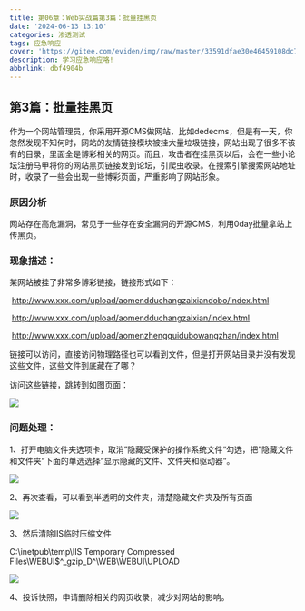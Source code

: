 ```yaml
---
title: 第06章：Web实战篇第3篇：批量挂黑页
date: '2024-06-13 13:10'
categories: 渗透测试
tags: 应急响应
cover: 'https://gitee.com/eviden/img/raw/master/33591dfae30e46459108dc785e1217a9.png'
description: 学习应急响应咯!
abbrlink: dbf4904b
---
```

                
## 第3篇：批量挂黑页

作为一个网站管理员，你采用开源CMS做网站，比如dedecms，但是有一天，你忽然发现不知何时，网站的友情链接模块被挂大量垃圾链接，网站出现了很多不该有的目录，里面全是博彩相关的网页。而且，攻击者在挂黑页以后，会在一些小论坛注册马甲将你的网站黑页链接发到论坛，引爬虫收录。在搜索引擎搜索网站地址时，收录了一些会出现一些博彩页面，严重影响了网站形象。	

### 原因分析

网站存在高危漏洞，常见于一些存在安全漏洞的开源CMS，利用0day批量拿站上传黑页。

### 现象描述：

某网站被挂了非常多博彩链接，链接形式如下：

​		<http://www.xxx.com/upload/aomendduchangzaixiandobo/index.html>

​		<http://www.xxx.com/upload/aomendduchangzaixian/index.html>

​		<http://www.xxx.com/upload/aomenzhengguidubowangzhan/index.html>

链接可以访问，直接访问物理路径也可以看到文件，但是打开网站目录并没有发现这些文件，这些文件到底藏在了哪？

访问这些链接，跳转到如图页面：

 ![](./image/3-1.png)

### 问题处理：

1、打开电脑文件夹选项卡，取消”隐藏受保护的操作系统文件“勾选，把”隐藏文件和文件夹“下面的单选选择“显示隐藏的文件、文件夹和驱动器”。

![](./image/3-2.png)

2、再次查看，可以看到半透明的文件夹，清楚隐藏文件夹及所有页面

![](./image/3-3.png)

3、然后清除IIS临时压缩文件

C:\inetpub\temp\IIS Temporary Compressed Files\WEBUI\$^_gzip_D^\WEB\WEBUI\UPLOAD

![](./image/3-4.png)

4、投诉快照，申请删除相关的网页收录，减少对网站的影响。

